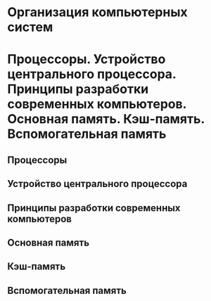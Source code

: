 Организация компьютерных систем
====

Процессоры.
Устройство центрального процессора.
Принципы разработки современных компьютеров.
Основная память.
Кэш-память.
Вспомогательная память
====

Процессоры
----

Устройство центрального процессора
----

Принципы разработки современных компьютеров
----

Основная память
----

Кэш-память
----

Вспомогательная память
----
